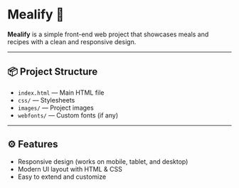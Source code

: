 # Mealify 🍔

**Mealify** is a simple front-end web project that showcases meals and recipes with a clean and responsive design.

---

## 📦 Project Structure

- `index.html` — Main HTML file  
- `css/` — Stylesheets  
- `images/` — Project images  
- `webfonts/` — Custom fonts (if any)  

---

## ⚙️ Features

- Responsive design (works on mobile, tablet, and desktop)  
- Modern UI layout with HTML & CSS  
- Easy to extend and customize  
